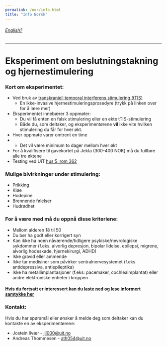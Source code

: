 ```yaml
---
permalink: /nor/info.html
title: "Info Norsk"
---
```

###### [English?](https://jil000.github.io/ttis/eng/info) 

---

# Eksperiment om beslutningstakning og hjernestimulering


### Kort om eksperimentet: 
* Ved bruk av [transkraniell temporal interferens stimulering (tTIS)](https://jil000.github.io/ttis/nor/info/ttis)
  * En ikke-invasive hjernestimuleringsprosedyre (trykk på linken over for å lære mer)
* Eksperimentet innebærer 3 oppmøter:
  * Du vil få enten en falsk stimulering eller en ekte tTIS-stimulering
  * Både du, som deltaker, og eksperimentørene **vil** ikke vite hvilken stimulering du får for hver økt.
* Hver oppmøte varer omtrent en time
* * Det vil være minimum to dager mellom hver økt
* For å kvalifisere til gavekortet på Jekta (300-400 NOK) må du fullføre alle tre øktene 
* Testing ved UiT [hus 5, rom 362](https://link.mazemap.com/18tSHnJI)

### Mulige bivirkninger under stimulering:
  * Prikking
  * Kløe
  * Hodepine
  * Brennende følelser
  * Hudrødhet


### For å være med må du oppnå disse kriteriene:
* Mellom alderen 18 til 50
* Du bør ha godt eller korrigert syn
* Kan ikke ha noen nåværende/tidligere psykiske/nevrologiske sykdommer (f.eks. alvorlig depresjon, bipolar lidelse, epilepsi, migrene, alvorlig hodeskade, hjernekirurgi, ADHD)
* Ikke gravid eller ammende
* Ikke tar medisiner som påvirker sentralnervesystemet (f.eks. antidepressiva, antiepileptika)
* Ikke ha metallimplantasjoner (f.eks: pacemaker, cochleaimplantat) eller andre elektroniske enheter i kroppen



#### Hvis du fortsatt er interessert kan du [laste ned og lese informert samtykke her](samtykkeNOR)


### Kontakt:
Hvis du har spørsmål eller ønsker å melde deg som deltaker kan du kontakte en av eksperimentørene:

* Jostein Ilvær - [jil000@uit.no](mailto:jil000@uit.no) 
* Andreas Thommesen - [ath054@uit.no](mailto:ath054@uit.no)

